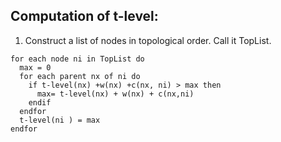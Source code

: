## Computation of t-level:

1. Construct a list of nodes in topological order. Call it TopList.

```
for each node ni in TopList do
  max = 0
  for each parent nx of ni do
    if t-level(nx) +w(nx) +c(nx, ni) > max then
      max= t-level(nx) + w(nx) + c(nx,ni)
    endif
  endfor
  t-level(ni ) = max
endfor
```
